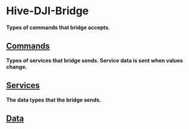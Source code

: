 # Hive-DJI-Bridge

**Types of commands that bridge accepts.**
## [Commands](/hive_dji_bridge/include/commands/README.md)

**Types of services that bridge sends. Service data is sent when values change.**
## [Services](/hive_dji_bridge/include/services/README.md)

**The data types that the bridge sends.**
## [Data](/hive_dji_bridge/include/data/README.md)